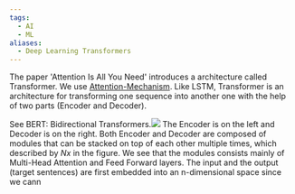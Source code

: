 ```yaml
---
tags:
  - AI
  - ML
aliases:
  - Deep Learning Transformers
---
```

The paper 'Attention Is All You Need' introduces a architecture called Transformer. We use [Attention-Mechanism](Attention%20Mechanism.md). Like LSTM, Transformer is an architecture for transforming one sequence into another one with the help of two parts (Encoder and Decoder).

See BERT: Bidirectional Transformers.![](Images/1_BHzGVskWGS_3jEcYYi6miQ.webp)
The Encoder is on the left and Decoder is on the right. Both Encoder and Decoder are composed of modules that can be stacked on top of each other multiple times, which described by $Nx$ in the figure. We see that the modules consists mainly of Multi-Head Attention and Feed Forward layers. The input and the output (target sentences) are first embedded into an n-dimensional space since we cann